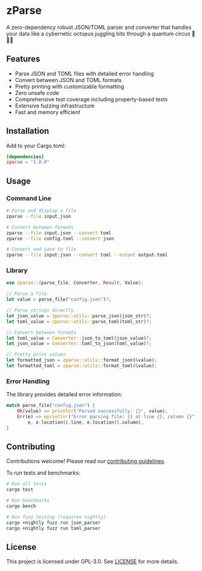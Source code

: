 # zParse

A zero-dependency robust JSON/TOML parser and converter that handles your data like a cybernetic octopus juggling bits through a quantum circus 🦀🎪✨

## Features

- Parse JSON and TOML files with detailed error handling
- Convert between JSON and TOML formats
- Pretty printing with customizable formatting
- Zero unsafe code
- Comprehensive test coverage including property-based tests
- Extensive fuzzing infrastructure
- Fast and memory efficient

## Installation

Add to your Cargo.toml:

```toml
[dependencies]
zparse = "1.0.0"
```

## Usage

### Command Line

```bash
# Parse and display a file
zparse --file input.json

# Convert between formats
zparse --file input.json --convert toml
zparse --file config.toml --convert json

# Convert and save to file
zparse --file input.json --convert toml --output output.toml
```

### Library

```rust
use zparse::{parse_file, Converter, Result, Value};

// Parse a file
let value = parse_file("config.json")?;

// Parse strings directly
let json_value = zparse::utils::parse_json(json_str)?;
let toml_value = zparse::utils::parse_toml(toml_str)?;

// Convert between formats
let toml_value = Converter::json_to_toml(json_value)?;
let json_value = Converter::toml_to_json(toml_value)?;

// Pretty print values
let formatted_json = zparse::utils::format_json(&value);
let formatted_toml = zparse::utils::format_toml(&value);
```

### Error Handling

The library provides detailed error information:

```rust
match parse_file("config.json") {
    Ok(value) => println!("Parsed successfully: {}", value),
    Err(e) => eprintln!("Error parsing file: {} at line {}, column {}",
        e, e.location().line, e.location().column),
}
```

## Contributing

Contributions welcome! Please read our [contributing guidelines](CONTRIBUTING.md).

To run tests and benchmarks:

```bash
# Run all tests
cargo test

# Run benchmarks
cargo bench

# Run fuzz testing (requires nightly)
cargo +nightly fuzz run json_parser
cargo +nightly fuzz run toml_parser
```

## License

This project is licensed under GPL-3.0. See [LICENSE](LICENSE) for more details.

